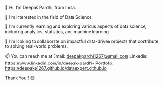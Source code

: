 👋 Hi, I’m Deepak Pardhi, from India.

👀 I’m interested in the field of Data Science.

🌱 I’m currently learning and exploring various aspects of data science, including analytics, statistics, and machine learning.

💞️ I’m looking to collaborate on impactful data-driven projects that contribute to solving real-world problems.

📫 You can reach me at 
                     Email:      deepakpardhi1267@gmail.com
                     Linkedin:   https://www.linkedin.com/in/deepak-pardhi-
                     Portfolio:  https://deepakp1267.github.io/dataexpert.github.io
  
Thank You!! 😊
  

<!---
deepakp1267/deepakp1267 is a ✨ special ✨ repository because its `README.md` (this file) appears on your GitHub profile.
You can click the Preview link to take a look at your changes.
--->
